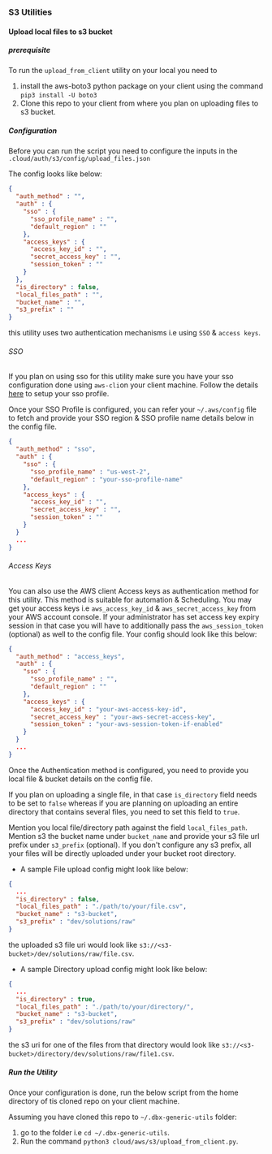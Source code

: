 ### S3 Utilities

#### Upload local files to s3 bucket

##### prerequisite

To run the `upload_from_client` utility on your local you need to

1. install the aws-boto3 python package on your client using the command `pip3 install -U boto3`
2. Clone this repo to your client from where you plan on uploading files to s3 bucket.


##### Configuration

Before you can run the script you need to configure the inputs in the `.cloud/auth/s3/config/upload_files.json`

The config looks like below:
```json
{
  "auth_method" : "",
  "auth" : {
    "sso" : {
      "sso_profile_name" : "",
      "default_region" : ""
    },
    "access_keys" : {
      "access_key_id" : "",
      "secret_access_key" : "",
      "session_token" : ""
    }
  },
  "is_directory" : false,
  "local_files_path" : "",
  "bucket_name" : "",
  "s3_prefix" : ""
}
```

this utility uses two authentication mechanisms i.e using `SSO` & `access keys`.

###### SSO

If you plan on using sso for this utility make sure you have your sso configuration done using `aws-cli`on your client 
machine. Follow the details [here](https://docs.aws.amazon.com/cli/latest/userguide/cli-configure-sso.html) to setup your 
sso profile.

Once your SSO Profile is configured, you can refer your `~/.aws/config` file to fetch and provide
 your SSO region & SSO profile name details below in the config file.
```json
{
  "auth_method" : "sso",
  "auth" : {
    "sso" : {
      "sso_profile_name" : "us-west-2",
      "default_region" : "your-sso-profile-name"
    },
    "access_keys" : {
      "access_key_id" : "",
      "secret_access_key" : "",
      "session_token" : ""
    }
  }
  ...
}
```

###### Access Keys

You can also use the AWS client Access keys as authentication method for this utility. This method is suitable
for automation & Scheduling. You may get your access keys i.e `aws_access_key_id` & `aws_secret_access_key`
from your AWS account console. If your administrator has set access key expiry session in that case
you will have to additionally pass the `aws_session_token` (optional) as well to the config file. Your
config should look like this below:

```json
{
  "auth_method" : "access_keys",
  "auth" : {
    "sso" : {
      "sso_profile_name" : "",
      "default_region" : ""
    },
    "access_keys" : {
      "access_key_id" : "your-aws-access-key-id",
      "secret_access_key" : "your-aws-secret-access-key",
      "session_token" : "your-aws-session-token-if-enabled"
    }
  }
  ...
}
```

Once the Authentication method is configured, you need to provide you local file & bucket details
on the config file.

If you plan on uploading a single file, in that case `is_directory` field needs to be set to `false`
whereas if you are planning on uploading an entire directory that contains several files, you need
to set this field to `true`.

Mention you local file/directory path against the field `local_files_path`. Mention s3 the bucket name 
under `bucket_name` and provide your s3 file url prefix under `s3_prefix` (optional). If you don't
configure any s3 prefix, all your files will be directly uploaded under your bucket root directory.

* A sample File upload config might look like below:
```json
{
  ...
  "is_directory" : false,
  "local_files_path" : "./path/to/your/file.csv",
  "bucket_name" : "s3-bucket",
  "s3_prefix" : "dev/solutions/raw"
}
```
the uploaded s3 file uri would look like `s3://<s3-bucket>/dev/solutions/raw/file.csv`.

* A sample Directory upload config might look like below:

```json
{
  ...
  "is_directory" : true,
  "local_files_path" : "./path/to/your/directory/",
  "bucket_name" : "s3-bucket",
  "s3_prefix" : "dev/solutions/raw"
}
```

the s3 uri for one of the files from that directory would look like `s3://<s3-bucket>/directory/dev/solutions/raw/file1.csv`.

##### Run the Utility

Once your configuration is done, run the below script from the home directory of tis cloned repo
on your client machine.

Assuming you have cloned this repo to `~/.dbx-generic-utils` folder:

1. go to the folder i.e `cd ~/.dbx-generic-utils`.
2. Run the command `python3 cloud/aws/s3/upload_from_client.py`.

